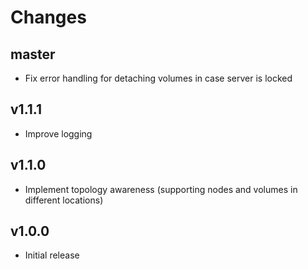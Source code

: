 # Changes

## master

* Fix error handling for detaching volumes in case server is locked

## v1.1.1

* Improve logging

## v1.1.0

* Implement topology awareness (supporting nodes and volumes in different locations)

## v1.0.0

* Initial release
